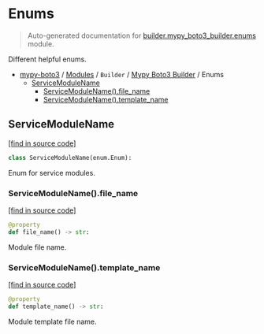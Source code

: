 # Enums

> Auto-generated documentation for [builder.mypy_boto3_builder.enums](https://github.com/vemel/mypy_boto3/blob/master/builder/mypy_boto3_builder/enums.py) module.

Different helpful enums.

- [mypy-boto3](../../README.md#mypy_boto3) / [Modules](../../MODULES.md#mypy-boto3-modules) / `Builder` / [Mypy Boto3 Builder](index.md#mypy-boto3-builder) / Enums
    - [ServiceModuleName](#servicemodulename)
        - [ServiceModuleName().file_name](#servicemodulenamefile_name)
        - [ServiceModuleName().template_name](#servicemodulenametemplate_name)

## ServiceModuleName

[[find in source code]](https://github.com/vemel/mypy_boto3/blob/master/builder/mypy_boto3_builder/enums.py#L7)

```python
class ServiceModuleName(enum.Enum):
```

Enum for service modules.

### ServiceModuleName().file_name

[[find in source code]](https://github.com/vemel/mypy_boto3/blob/master/builder/mypy_boto3_builder/enums.py#L18)

```python
@property
def file_name() -> str:
```

Module file name.

### ServiceModuleName().template_name

[[find in source code]](https://github.com/vemel/mypy_boto3/blob/master/builder/mypy_boto3_builder/enums.py#L25)

```python
@property
def template_name() -> str:
```

Module template file name.
